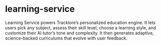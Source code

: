 # learning-service
Learning Service powers Tracklore’s personalized education engine. It lets users pick any subject, assess their skill level, choose a learning style, and customize their AI tutor’s tone and complexity. It then generates adaptive, science-backed curriculums that evolve with user feedback.
